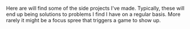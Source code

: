 Here are will find some of the side projects I've made.
Typically, these will end up being solutions to problems I find I have on a regular basis.
More rarely it might be a focus spree that triggers a game to show up.
